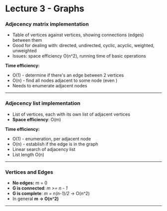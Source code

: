 # Lecture 3 - Graphs
### Adjecency matrix implementation
- Table of vertices against vertices, showing connections (edges) between them
- Good for dealing with: directed, undirected, cyclic, acyclic, weighted, unweighted
- Issues: space efficiency O(n^2), running time of basic operations

**Time efficiency:**
- O(1) - determine if there's an edge between 2 vertices
- O(n) - find all nodes adjacent to some node (even )
- Needs to enumerate adjacent nodes

---
### Adjecency list implementation
- List of vertices, each with its own list of adjacent vertices
- **Space efficiency**: O(m)

**Time efficiency:**
- O(1) - enumeration, per adjacent node
- O(n) - establish if the edge is in the graph
- Linear search of adjacency list
- List length O(n)

---
### Vertices and Edges
- **No edges:** m = 0
- **G is connected**: *m >= n - 1*
- **G is complete**: *m = n(n-1)/2* -> O(n^2)
- In general **m -> O(n^2)**

---
